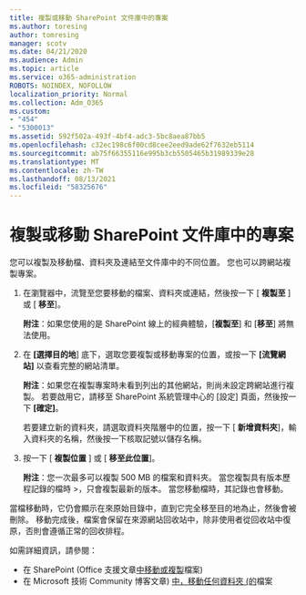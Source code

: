 ```yaml
---
title: 複製或移動 SharePoint 文件庫中的專案
ms.author: toresing
author: tomresing
manager: scotv
ms.date: 04/21/2020
ms.audience: Admin
ms.topic: article
ms.service: o365-administration
ROBOTS: NOINDEX, NOFOLLOW
localization_priority: Normal
ms.collection: Adm_O365
ms.custom:
- "454"
- "5300013"
ms.assetid: 592f502a-493f-4bf4-adc3-5bc8aea87bb5
ms.openlocfilehash: c32ec198c6f00cd8cee2eed9ade62f7632eb5114
ms.sourcegitcommit: ab75f66355116e995b3cb5505465b31989339e28
ms.translationtype: MT
ms.contentlocale: zh-TW
ms.lasthandoff: 08/13/2021
ms.locfileid: "58325676"
---
```

# <a name="copy-or-move-items-in-a-sharepoint-document-library"></a>複製或移動 SharePoint 文件庫中的專案

您可以複製及移動檔、資料夾及連結至文件庫中的不同位置。 您也可以跨網站複製專案。 
  
1. 在瀏覽器中，流覽至您要移動的檔案、資料夾或連結，然後按一下 [ **複製至** ] 或 [ **移至**]。

    **附注**：如果您使用的是 SharePoint 線上的經典體驗，[**複製至**] 和 [**移至**] 將無法使用。
  
2. 在 **[選擇目的地**] 底下，選取您要複製或移動專案的位置，或按一下 **[流覽網站]** 以查看完整的網站清單。

    **附注**：如果您在複製專案時未看到列出的其他網站，則尚未設定跨網站進行複製。 若要啟用它，請移至 SharePoint 系統管理中心的 [設定] 頁面，然後按一下 **[確定]**。
  
    若要建立新的資料夾，請選取資料夾階層中的位置，按一下 [ **新增資料夾**]，輸入資料夾的名稱，然後按一下核取記號以儲存名稱。

3. 按一下 [ **複製位置** ] 或 [ **移至此位置**]。

    **附注**：您一次最多可以複製 500 MB 的檔案和資料夾。 當您複製具有版本歷程記錄的檔時 >，只會複製最新的版本。 當您移動檔時，其記錄也會移動。
  
 當檔移動時，它仍會顯示在來原始目錄中，直到它完全移至目的地為止，然後會被刪除。 移動完成後，檔案會保留在來源網站回收站中，除非使用者從回收站中復原，否則會遵循正常的回收排程。

如需詳細資訊，請參閱：

 - 在 SharePoint (Office 支援文章[中移動或複製](https://support.office.com/article/move-or-copy-files-in-sharepoint-00e2f483-4df3-46be-a861-1f5f0c1a87bc)檔案) 
 - 在 Microsoft 技術 Community 博客文章) [中，移動任何資料夾 (的](https://techcommunity.microsoft.com/t5/Microsoft-SharePoint-Blog/Now-move-files-anywhere-in-Office-365-SharePoint-and-OneDrive/ba-p/146973)檔案  